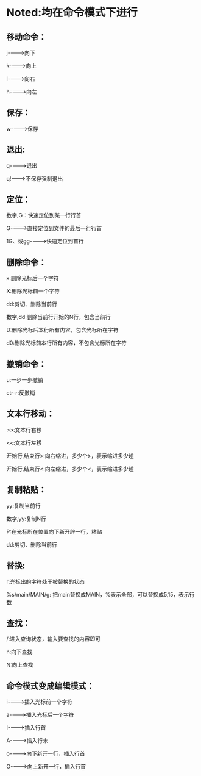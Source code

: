 
# Noted:均在命令模式下进行

## 移动命令：
j---->向下

k---->向上

l---->向右

h---->向左

## 保存：
w---->保存

## 退出:

q---->退出

q!--->不保存强制退出

## 定位：
数字,G：快速定位到某一行行首

G---->直接定位到文件的最后一行行首

1G、或gg---->快速定位到首行

## 删除命令：
x:删除光标后一个字符

X:删除光标前一个字符

dd:剪切、删除当前行

数字,dd:删除当前行开始的N行，包含当前行

D:删除光标后本行所有内容，包含光标所在字符

d0:删除光标前本行所有内容，不包含光标所在字符

## 撤销命令：
u:一步一步撤销

ctr-r:反撤销

## 文本行移动：
\>\>:文本行右移

<<:文本行左移

开始行,结束行>:向右缩进，多少个>，表示缩进多少趟

开始行,结束行<:向左缩进，多少个<，表示缩进多少趟

## 复制粘贴：
yy:复制当前行

数字,yy:复制N行

P:在光标所在位置向下新开辟一行，粘贴

dd:剪切、删除当前行

## 替换:
r:光标出的字符处于被替换的状态

%s/main/MAIN/g: 把main替换成MAIN，%表示全部，可以替换成5,15，表示行数

## 查找：
/:进入查询状态，输入要查找的内容即可

n:向下查找

N:向上查找


## 命令模式变成编辑模式：
i---->插入光标前一个字符

a---->插入光标后一个字符

I---->插入行首

A---->插入行末

o---->向下新开一行，插入行首

O---->向上新开一行，插入行首


